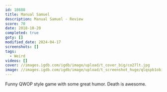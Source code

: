 ```yaml
---
id: 18688
title: Manual Samuel
description: Manual Samuel - Review
score: 70
date: 2018-10-20
completed: true
goty: []
modified_date: 2024-04-17
screenshots: []
tags:
  - Weird
videos: []
cover: //images.igdb.com/igdb/image/upload/t_cover_big/co27lt.jpg
image: //images.igdb.com/igdb/image/upload/t_screenshot_huge/qlqspb1obiwhupzlqjsv.jpg
---
```

Funny QWOP style game with some great humor. Death is awesome.